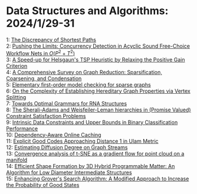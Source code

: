 # Data Structures and Algorithms: 2024/1/29-31  
1: [The Discrepancy of Shortest Paths](https://doi.org/10.48550/arXiv.2401.15781)  
2: [Pushing the Limits: Concurrency Detection in Acyclic Sound Free-Choice  Workflow Nets in $O(P^2 + T^2)$](https://doi.org/10.48550/arXiv.2401.16097)  
3: [A Speed-up for Helsgaun's TSP Heuristic by Relaxing the Positive Gain  Criterion](https://doi.org/10.48550/arXiv.2401.16149)  
4: [A Comprehensive Survey on Graph Reduction: Sparsification, Coarsening,  and Condensation](https://doi.org/10.48550/arXiv.2402.03358)  
5: [Elementary first-order model checking for sparse graphs](https://doi.org/10.48550/arXiv.2401.16230)  
6: [On the Complexity of Establishing Hereditary Graph Properties via Vertex  Splitting](https://doi.org/10.48550/arXiv.2401.16296)  
7: [Towards Optimal Grammars for RNA Structures](https://doi.org/10.48550/arXiv.2401.16623)  
8: [The Sherali-Adams and Weisfeiler-Leman hierarchies in (Promise Valued)  Constraint Satisfaction Problems](https://doi.org/10.48550/arXiv.2401.16998)  
9: [Intrinsic Data Constraints and Upper Bounds in Binary Classification  Performance](https://doi.org/10.48550/arXiv.2401.17036)  
10: [Dependency-Aware Online Caching](https://doi.org/10.48550/arXiv.2401.17146)  
11: [Explicit Good Codes Approaching Distance 1 in Ulam Metric](https://doi.org/10.48550/arXiv.2401.17235)  
12: [Estimating Diffusion Degree on Graph Streams](https://doi.org/10.48550/arXiv.2401.17611)  
13: [Convergence analysis of t-SNE as a gradient flow for point cloud on a  manifold](https://doi.org/10.48550/arXiv.2401.17675)  
14: [Efficient Shape Formation by 3D Hybrid Programmable Matter: An Algorithm  for Low Diameter Intermediate Structures](https://doi.org/10.48550/arXiv.2401.17734)  
15: [Enhancing Grover's Search Algorithm: A Modified Approach to Increase the  Probability of Good States](https://doi.org/10.48550/arXiv.2402.00082)  